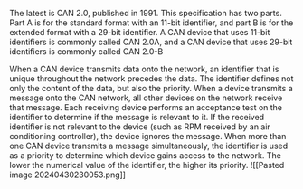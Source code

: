 The latest is CAN 2.0, published in 1991. This specification has two parts. Part A is for the standard format with an 11-bit identifier, and part B is for the extended format with a 29-bit identifier. A CAN device that uses 11-bit identifiers is commonly called CAN 2.0A, and a CAN device that uses 29-bit identifiers is commonly called CAN 2.0-B

When a CAN device transmits data onto the network, an identifier that is unique throughout the network precedes the data. The identifier defines not only the content of the data, but also the priority.
When a device transmits a message onto the CAN network, all other devices on the network receive that message. Each receiving device performs an acceptance test on the identifier to determine if the message is relevant to it. If the received identifier is not relevant to the device (such as RPM received by an air conditioning controller), the device ignores the message.
When more than one CAN device transmits a message simultaneously, the identifier is used as a priority to determine which device gains access to the network. The lower the numerical value of the identifier, the higher its priority.
![[Pasted image 20240430230053.png]]
